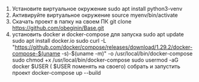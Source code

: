 1. Установите виртуальное окружение sudo apt install python3-venv
2. Активируйте виртуальное окружение source myenv/bin/activate
2. Скачать проект в папку на своем ПК git clone https://github.com/obeginin/Base.git
3. установить docker и docker-compose для запуска
sudo apt update
sudo apt install docker.io
sudo curl -L "https://github.com/docker/compose/releases/download/1.29.2/docker-compose-$(uname -s)-$(uname -m)" -o /usr/local/bin/docker-compose
sudo chmod +x /usr/local/bin/docker-compose
sudo usermod -aG docker $USER ( $USER поменять на своего)
собрать и запустить проект docker-compose up --build


